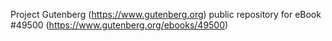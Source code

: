 Project Gutenberg (https://www.gutenberg.org) public repository for
eBook #49500 (https://www.gutenberg.org/ebooks/49500)
